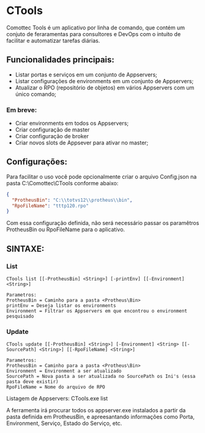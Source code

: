 # CTools

Comottec Tools é um aplicativo por linha de comando, que contém um conjuto de feraramentas para consultores e DevOps com o intuito de facilitar e automatizar tarefas diárias.

## Funcionalidades principais:

* Listar portas e serviços em um conjunto de Appservers;
* Listar configurações de environments em um conjunto de Appservers;
* Atualizar o RPO (repositório de objetos) em vários Appservers com um único comando;

### Em breve:
* Criar environments em todos os Appservers;
* Criar configuração de master
* Criar configuração de broker
* Criar novos slots de Appsever para ativar no master;

## Configurações:

Para facilitar o uso você pode opcionalmente criar o arquivo Config.json na pasta C:\Comottec\CTools conforme abaixo:
```json
{
  "ProtheusBin": "C:\\totvs12\\protheus\\bin",
  "RpoFileName": "tttp120.rpo"
}
```
Com essa configuração definida, não será necessário passar os paramêtros ProtheusBin ou RpoFileName para o aplicativo.

## SINTAXE:

### List
    CTools list [[-ProtheusBin] <String>] [-printEnv] [[-Environment] <String>]
    
    Parametros:
    ProtheusBin = Caminho para a pasta <Protheus\Bin>
    printEnv = Deseja listar os environments
    Environment = Filtrar os Appservers em que encontrou o environment pesquisado

### Update
    CTools update [[-ProtheusBin] <String>] [-Environment] <String> [[-SourcePath] <String>] [[-RpoFileName] <String>] 

    Parametros:
    ProtheusBin = Caminho para a pasta <Protheus\Bin>
    Environment = Environment a ser atualizado
    SourcePath = Nova pasta a ser atualizada no SourcePath os Ini's (essa pasta deve existir)
    RpoFileName = Nome do arquivo de RPO
    
Listagem de Appservers:
CTools.exe list  

A ferramenta irá procurar todos os appserver.exe instalados a partir da pasta definida em ProtheusBin, e apreesantando informações como Porta, Environment, Serviço, Estado do Serviço, etc.





